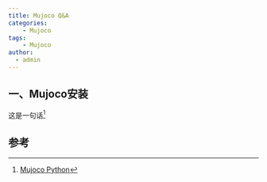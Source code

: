 ```yaml
---
title: Mujoco Q&A
categories:
    - Mujoco
tags:   
    - Mujoco
author: 
  - admin
---
```



## 一、Mujoco安装

这是一句话[^1]

## 参考

[^1]: [Mujoco Python](https://mujoco.readthedocs.io/en/stable/python.html#)
